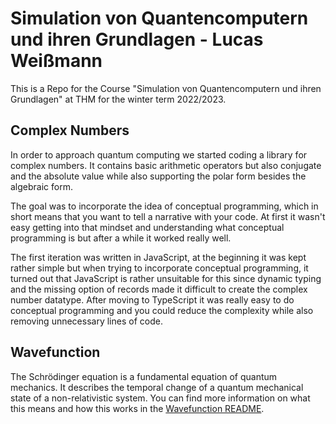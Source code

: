 # Simulation von Quantencomputern und ihren Grundlagen - Lucas Weißmann
This is a Repo for the Course "Simulation von Quantencomputern und ihren Grundlagen" at THM for the winter term 2022/2023. 

## Complex Numbers
In order to approach quantum computing we started coding a library for complex numbers. It contains basic arithmetic operators but also conjugate and the absolute value while also supporting the polar form besides the algebraic form.

The goal was to incorporate the idea of conceptual programming, which in short means that you want to tell a narrative with your code. At first it wasn't easy getting into that mindset and understanding what conceptual programming is but after a while it worked really well. 

The first iteration was written in JavaScript, at the beginning it was kept rather simple but when trying to incorporate conceptual programming, it turned out that JavaScript is rather unsuitable for this since dynamic typing and the missing option of records made it difficult to create the complex number datatype. After moving to TypeScript it was really easy to do conceptual programming and you could reduce the complexity while also removing unnecessary lines of code.

## Wavefunction
The Schrödinger equation is a fundamental equation of quantum mechanics. It describes the temporal change of a quantum mechanical state of a non-relativistic system. You can find more information on what this means and how this works in the [Wavefunction README](Wavefunction/README.md).
